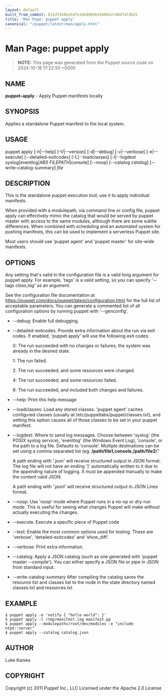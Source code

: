```yaml
---
layout: default
built_from_commit: 812d7420ea5d7e19e8003b26486a7c8847afdb25
title: 'Man Page: puppet apply'
canonical: "/puppet/latest/man/apply.html"
---
```


# Man Page: puppet apply

> **NOTE:** This page was generated from the Puppet source code on 2024-10-18 17:22:50 +0000

## NAME
**puppet-apply** - Apply Puppet manifests locally

## SYNOPSIS
Applies a standalone Puppet manifest to the local system.

## USAGE
puppet apply \[-h\|\--help\] \[-V\|\--version\] \[-d\|\--debug\]
\[-v\|\--verbose\] \[-e\|\--execute\] \[\--detailed-exitcodes\]
\[-L\|\--loadclasses\] \[-l\|\--logdest syslog\|eventlog\|*ABS
FILEPATH*\|console\] \[\--noop\] \[\--catalog *catalog*\]
\[\--write-catalog-summary\] *file*

## DESCRIPTION
This is the standalone puppet execution tool; use it to apply individual
manifests.

When provided with a modulepath, via command line or config file, puppet
apply can effectively mimic the catalog that would be served by puppet
master with access to the same modules, although there are some subtle
differences. When combined with scheduling and an automated system for
pushing manifests, this can be used to implement a serverless Puppet
site.

Most users should use \'puppet agent\' and \'puppet master\' for
site-wide manifests.

## OPTIONS
Any setting that\'s valid in the configuration file is a valid long
argument for puppet apply. For example, \'tags\' is a valid setting, so
you can specify \'\--tags *class*,*tag*\' as an argument.

See the configuration file documentation at
https://puppet.com/docs/puppet/latest/configuration.html for the full
list of acceptable parameters. You can generate a commented list of all
configuration options by running puppet with \'\--genconfig\'.

-   \--debug: Enable full debugging.

-   \--detailed-exitcodes: Provide extra information about the run via
    exit codes. If enabled, \'puppet apply\' will use the following exit
    codes:

    0: The run succeeded with no changes or failures; the system was
    already in the desired state.

    1: The run failed.

    2: The run succeeded, and some resources were changed.

    4: The run succeeded, and some resources failed.

    6: The run succeeded, and included both changes and failures.

-   \--help: Print this help message

-   \--loadclasses: Load any stored classes. \'puppet agent\' caches
    configured classes (usually at /etc/puppetlabs/puppet/classes.txt),
    and setting this option causes all of those classes to be set in
    your puppet manifest.

-   \--logdest: Where to send log messages. Choose between \'syslog\'
    (the POSIX syslog service), \'eventlog\' (the Windows Event Log),
    \'console\', or the path to a log file. Defaults to \'console\'.
    Multiple destinations can be set using a comma separated list (eg:
    **/path/file1,console,/path/file2**)\"

    A path ending with \'.json\' will receive structured output in JSON
    format. The log file will not have an ending \'\]\' automatically
    written to it due to the appending nature of logging. It must be
    appended manually to make the content valid JSON.

    A path ending with \'.jsonl\' will receive structured output in JSON
    Lines format.

-   \--noop: Use \'noop\' mode where Puppet runs in a no-op or dry-run
    mode. This is useful for seeing what changes Puppet will make
    without actually executing the changes.

-   \--execute: Execute a specific piece of Puppet code

-   \--test: Enable the most common options used for testing. These are
    \'verbose\', \'detailed-exitcodes\' and \'show_diff\'.

-   \--verbose: Print extra information.

-   \--catalog: Apply a JSON catalog (such as one generated with
    \'puppet master \--compile\'). You can either specify a JSON file or
    pipe in JSON from standard input.

-   \--write-catalog-summary After compiling the catalog saves the
    resource list and classes list to the node in the state directory
    named classes.txt and resources.txt

## EXAMPLE

    $ puppet apply -e 'notify { "hello world": }'
    $ puppet apply -l /tmp/manifest.log manifest.pp
    $ puppet apply --modulepath=/root/dev/modules -e "include ntpd::server"
    $ puppet apply --catalog catalog.json

## AUTHOR
Luke Kanies

## COPYRIGHT
Copyright (c) 2011 Puppet Inc., LLC Licensed under the Apache 2.0
License
